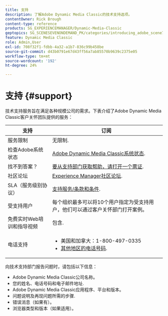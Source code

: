 ```yaml
---
title: 支持
description: 了解Adobe Dynamic Media Classic的技术支持选项。
contentOwner: Rick Brough
content-type: reference
products: SG_EXPERIENCEMANAGER/Dynamic-Media-Classic
geptopics: SG_SCENESEVENONDEMAND_PK/categories/introducing_adobe_scene7
feature: Dynamic Media Classic
role: Admin,User
exl-id: 708f32f1-fdbb-4a32-a1b7-836c99b458be
source-git-commit: d43b0791e67d43ff56a7ab85570b9639c2375e05
workflow-type: tm+mt
source-wordcount: '192'
ht-degree: 24%

---
```


# 支持 {#support}

技术支持服务旨在满足各种规模公司的需求。下表介绍了Adobe Dynamic Media Classic客户关怀团队提供的服务：

| 支持 | 订阅 |
| --- | --- |
| 服务限制 | 无限制. |
| 检查Adobe系统状态 | [Adobe Dynamic Media Classic系统状态](https://status.adobe.com/products/1175). |
| 找不到答案？ | [要从支持部门获取帮助，请打开一个票证](https://experienceleague.adobe.com/?support-solution=General#support). |
| 社区论坛 | [Experience Manager社区论坛](https://experienceleaguecommunities.adobe.com/t5/adobe-experience-manager/ct-p/adobe-experience-manager-community). |
| SLA（服务级别协议） | [支持服务/条款和条件](https://helpx.adobe.com/support/programs/support-policies-terms-conditions.html). |
| 受支持用户 | 每个组织最多可以将10个用户指定为受支持用户，他们可以通过客户关怀部门打开案例。 |
| 免费实时Web培训和指导视频 | 包含. |
| 电话支持 | <ul><li>美国和加拿大：1-800-497-0335 </li><li>[其他地区的电话号码](https://experienceleague.adobe.com/?support-tab=home#support). </li></ul> |

<!-- |Create a support case| [https://helpx.adobe.com/enterprise/admin-guide.html/enterprise/using/support-for-experience-cloud.ug.html](https://helpx.adobe.com/enterprise/admin-guide.html/enterprise/using/support-for-experience-cloud.ug.html) | -->

向技术支持部门报告问题时，请包括以下信息：

* Adobe Dynamic Media Classic公司名称。
* 您的姓名、电话号码和电子邮件地址.
* Adobe Dynamic Media Classic应用程序、平台和版本。
* 问题说明及再现问题所需的步骤.
* 错误消息（如果有）。
* 浏览器类型和版本（如果适用）。
